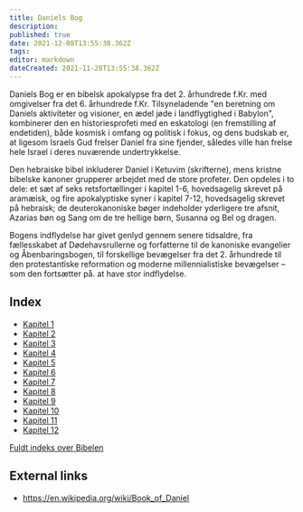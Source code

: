 ```yaml
---
title: Daniels Bog
description: 
published: true
date: 2021-12-08T13:55:38.362Z
tags: 
editor: markdown
dateCreated: 2021-11-28T13:55:38.362Z
---
```


Daniels Bog er en bibelsk apokalypse fra det 2. århundrede f.Kr. med omgivelser fra det 6. århundrede f.Kr. Tilsyneladende "en beretning om Daniels aktiviteter og visioner, en ædel jøde i landflygtighed i Babylon", kombinerer den en historiesprofeti med en eskatologi (en fremstilling af endetiden), både kosmisk i omfang og politisk i fokus, og dens budskab er, at ligesom Israels Gud frelser Daniel fra sine fjender, således ville han frelse hele Israel i deres nuværende undertrykkelse.

Den hebraiske bibel inkluderer Daniel i Ketuvim (skrifterne), mens kristne bibelske kanoner grupperer arbejdet med de store profeter. Den opdeles i to dele: et sæt af seks retsfortællinger i kapitel 1-6, hovedsagelig skrevet på aramæisk, og fire apokalyptiske syner i kapitel 7-12, hovedsagelig skrevet på hebraisk; de deuterokanoniske bøger indeholder yderligere tre afsnit, Azarias bøn og Sang om de tre hellige børn, Susanna og Bel og dragen. 

Bogens indflydelse har givet genlyd gennem senere tidsaldre, fra fællesskabet af Dødehavsrullerne og forfatterne til de kanoniske evangelier og Åbenbaringsbogen, til forskellige bevægelser fra det 2. århundrede til den protestantiske reformation og moderne millennialistiske bevægelser – som den fortsætter på. at have stor indflydelse.

## Index

- [Kapitel 1](/da/Bible/Daniel/1)
- [Kapitel 2](/da/Bible/Daniel/2)
- [Kapitel 3](/da/Bible/Daniel/3)
- [Kapitel 4](/da/Bible/Daniel/4)
- [Kapitel 5](/da/Bible/Daniel/5)
- [Kapitel 6](/da/Bible/Daniel/6)
- [Kapitel 7](/da/Bible/Daniel/7)
- [Kapitel 8](/da/Bible/Daniel/8)
- [Kapitel 9](/da/Bible/Daniel/9)
- [Kapitel 10](/da/Bible/Daniel/10)
- [Kapitel 11](/da/Bible/Daniel/11)
- [Kapitel 12](/da/Bible/Daniel/12)



[Fuldt indeks over Bibelen](/da/index/bible)


## External links

- https://en.wikipedia.org/wiki/Book_of_Daniel